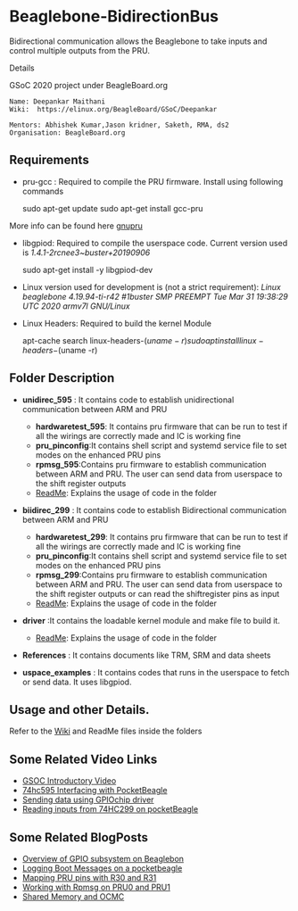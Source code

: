 # Beaglebone-BidirectionBus
Bidirectional communication  allows the Beaglebone  to  take inputs and control multiple outputs from the PRU. 


Details

GSoC 2020 project under BeagleBoard.org

    Name: Deepankar Maithani
    Wiki:  https://elinux.org/BeagleBoard/GSoC/Deepankar
   
    Mentors: Abhishek Kumar,Jason kridner, Saketh, RMA, ds2
    Organisation: BeagleBoard.org

## Requirements
 - pru-gcc : Required to compile the PRU firmware. Install using following commands
 
	sudo apt-get update
	sudo apt-get install gcc-pru
	
More info can be found here [gnupru](https://github.com/dinuxbg/gnupru)
 - libgpiod: Required to compile the userspace code. Current version used is <em>1.4.1-2rcnee3~buster+20190906</em>
 	
	sudo apt-get install -y libgpiod-dev
 
 - Linux version used for development is (not a strict requirement):   <em> Linux beaglebone 4.19.94-ti-r42 #1buster SMP PREEMPT Tue Mar 31 19:38:29 UTC 2020 armv7l GNU/Linux </em>
 
 
 - Linux Headers: Required to build the kernel Module

	apt-cache search linux-headers-$(uname -r)
	sudo apt install linux-headers-$(uname -r)

## Folder Description



* **unidirec_595** : It contains code to establish unidirectional communication between ARM and PRU

    * **hardwaretest_595**: It contains pru firmware that can be run to test if all the wirings are correctly made and IC is working fine
    * **pru_pinconfig**:It contains shell script and systemd service file to set modes on the enhanced PRU pins
    * **rpmsg_595**:Contains pru firmware to establish communication between ARM and PRU. The user can send data from userspace to the shift register outputs
    * [ReadMe](https://github.com/deebot/Beaglebone-BidirectionBus/tree/dev/unidirec_595): Explains the usage of code in the folder
    

* **biidirec_299** : It contains code to establish Bidirectional communication between ARM and PRU

    * **hardwaretest_299**: It contains pru firmware that can be run to test if all the wirings are correctly made and IC is working fine
    * **pru_pinconfig**:It contains shell script and systemd service file to set modes on the enhanced PRU pins
    * **rpmsg_299**:Contains pru firmware to establish communication between ARM and PRU. The user can send data from userspace to the shift register outputs  or can read the shiftregister pins as input
    * [ReadMe](https://github.com/deebot/Beaglebone-BidirectionBus/blob/dev/bidirec_299/README.md): Explains the usage of code in the folder

	
* **driver** :It contains the loadable kernel module and make file to build it.

    * [ReadMe](https://github.com/deebot/Beaglebone-BidirectionBus/blob/dev/driver/README.md): Explains the usage of code in the folder


* **References** : It contains documents like TRM, SRM and data sheets


* **uspace_examples** : It contains codes that runs in the userspace to fetch or send data. It uses libgpiod.

## Usage and other Details.

Refer to the  [Wiki](https://github.com/deebot/Beaglebone-BidirectionBus/wiki)  and ReadMe files inside the folders

## Some Related Video Links

- [GSOC Introductory Video](https://www.youtube.com/watch?v=cKxx8r4FRqY)
- [74hc595 Interfacing with PocketBeagle](https://www.youtube.com/watch?v=R-aSw67c1D4)
- [Sending data using GPIOchip driver](https://www.youtube.com/watch?v=gZFyMHmyDzk)
- [Reading inputs from 74HC299 on pocketBeagle](https://www.youtube.com/watch?v=Nn79KsYPg94)


## Some Related BlogPosts
- [Overview of GPIO subsystem on Beaglebon](https://deebot.github.io/BeagleboneGPIO.html)
- [Logging Boot Messages on a pocketbeagle](https://deebot.github.io/BootSerialLogging.html)
- [Mapping PRU pins with R30 and R31](https://deebot.github.io/PRURegisterMapping.html)
- [Working with Rpmsg on PRU0 and PRU1](https://deebot.github.io/rpmsgPRU.html)
- [Shared Memory and OCMC](https://deebot.github.io/sharedMemory.html)


  

